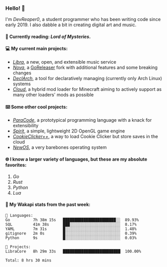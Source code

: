 ### Hello! 👋

I'm _DevReaper0_, a student programmer who has been writing code since early 2019. I also dabble a bit in creating digital art and music.

#### 📖 Currently reading: *Lord of Mysteries*.

#### 💻 My current main projects:

-   _[Libra](https://github.com/LibraMusic)_, a new, open, and extensible music service
-   _[Nova](https://github.com/LibraMusic/Nova)_, a [GoReleaser](https://github.com/goreleaser/goreleaser) fork with additional features and some breaking changes
-   _[DeclArch](https://github.com/DevReaper0/declarch)_, a tool for declaratively managing (currently only Arch Linux) systems
-   _[Cloud](https://github.com/CloudLoaderMC/CloudLoader)_, a hybrid mod loader for Minecraft aiming to actively support as many other loaders' mods as possible

#### ⌨️ Some other cool projects:

-   _[ParaCode](https://github.com/ParaCodeLang/ParaCode)_, a prototypical programming language with a knack for extensibility
-   _[Spirit](https://gitlab.com/DevReaper0/SpiritEngine)_, a simple, lightweight 2D OpenGL game engine
-   _[CookieClicker++](https://github.com/DevReaper0/CookieClickerPlusPlus)_, a way to load Cookie Clicker but store saves in the cloud
-   _[NewOS](https://github.com/DevReaper0/NewOS)_, a very barebones operating system

#### 🌐 I know a larger variety of languages, but these are my absolute favorites:

1. _Go_
2. _Rust_
3. _Python_
4. _Lua_

#### 📡 My Wakapi stats from the past week:

```text
💾 Languages:
Go          7h 38m 15s   ███████████████████████░░  89.93%
SQL         41m 38s      ███░░░░░░░░░░░░░░░░░░░░░░  8.17%
YAML        7m 31s       █░░░░░░░░░░░░░░░░░░░░░░░░  1.48%
gitignore   2m 0s        █░░░░░░░░░░░░░░░░░░░░░░░░  0.39%
Python      9s           █░░░░░░░░░░░░░░░░░░░░░░░░  0.03%

💼 Projects:
LibraCore   8h 29m 33s   █████████████████████████  100.00%

Total: 8 hrs 30 mins
```
